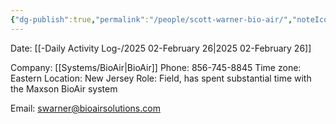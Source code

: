 ```yaml
---
{"dg-publish":true,"permalink":"/people/scott-warner-bio-air/","noteIcon":"","created":"2025-05-20T10:31:54.180-05:00"}
---
```


Date: [[-Daily Activity Log-/2025 02-February 26\|2025 02-February 26]]

Company: [[Systems/BioAir\|BioAir]]
Phone: 856-745-8845
Time zone: Eastern
Location: New Jersey
Role: Field, has spent substantial time with the Maxson BioAir system

Email: swarner@bioairsolutions.com